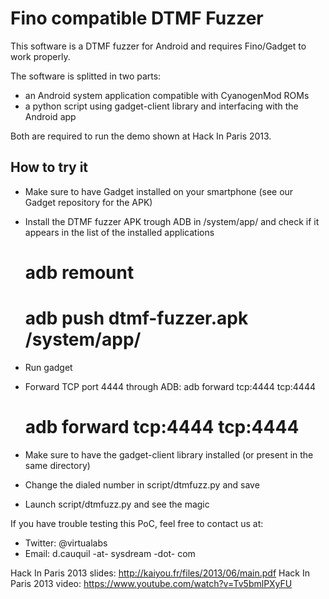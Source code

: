 Fino compatible DTMF Fuzzer
===========================

This software is a DTMF fuzzer for Android and requires Fino/Gadget to work properly.

The software is splitted in two parts:
* an Android system application compatible with CyanogenMod ROMs
* a python script using gadget-client library and interfacing with the Android app

Both are required to run the demo shown at Hack In Paris 2013.

How to try it
-------------

* Make sure to have Gadget installed on your smartphone (see our Gadget repository for the APK)
* Install the DTMF fuzzer APK trough ADB in /system/app/ and check if it appears in the list of the installed applications

    # adb remount
    # adb push dtmf-fuzzer.apk /system/app/

* Run gadget
* Forward TCP port 4444 through ADB: adb forward tcp:4444 tcp:4444

    # adb forward tcp:4444 tcp:4444

* Make sure to have the gadget-client library installed (or present in the same directory)
* Change the dialed number in script/dtmfuzz.py and save
* Launch script/dtmfuzz.py and see the magic

If you have trouble testing this PoC, feel free to contact us at:
* Twitter: @virtualabs
* Email: d.cauquil -at- sysdream -dot- com


Hack In Paris 2013 slides: http://kaiyou.fr/files/2013/06/main.pdf
Hack In Paris 2013 video: https://www.youtube.com/watch?v=Tv5bmlPXyFU
